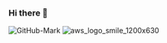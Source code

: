 ### Hi there 👋

![GitHub-Mark](https://user-images.githubusercontent.com/85851416/235915669-18b5ae30-57a8-4f4c-b28b-90ee3caff3cc.png)
![aws_logo_smile_1200x630](https://user-images.githubusercontent.com/85851416/235916348-ad77374b-f771-4c33-b417-f7a5711c5f68.png)
